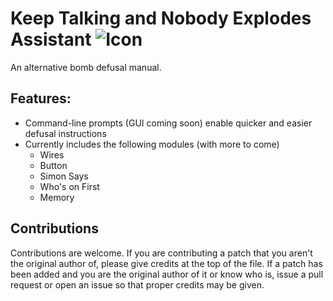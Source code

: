 # Keep Talking and Nobody Explodes Assistant ![Icon](https://github.com/Raeffion/ktane/blob/master/KTANE/ktanepsd.png?s=5)
An alternative bomb defusal manual.

## Features:
* Command-line prompts (GUI coming soon) enable quicker and easier defusal instructions
* Currently includes the following modules (with more to come)
	* Wires
	* Button
	* Simon Says
	* Who's on First
	* Memory

## Contributions
Contributions are welcome. If you are contributing a patch that you aren't the original author of, please give credits at the top of the file. If a patch has been added and you are the original author of it or know who is, issue a pull request or open an issue so that proper credits may be given.
